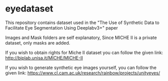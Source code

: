 # eyedataset
This repository contains dataset used in the "The Use of Synthetic Data to Facilitate Eye Segmentation Using Deeplabv3+" paper

Images and Mask folders are self explanatory, Since MICHE II is a private dataset, only masks are added.

If you wish to obtain rights for Miche II dataset you can follow the given link: http://biplab.unisa.it/MICHE/MICHE-II

If you wish to generate synthetic eye images yourself, you can follow the given link: https://www.cl.cam.ac.uk/research/rainbow/projects/unityeyes/
